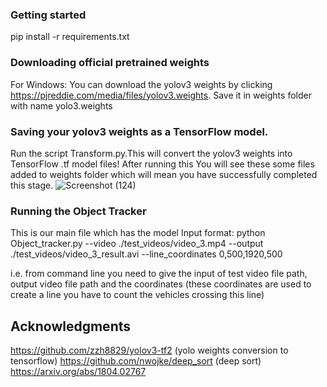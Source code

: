 

### Getting started
pip install -r requirements.txt

### Downloading official pretrained weights
For Windows: You can download the yolov3 weights by clicking https://pjreddie.com/media/files/yolov3.weights.
Save it in weights folder with name yolo3.weights

### Saving your yolov3 weights as a TensorFlow model.
Run the script Transform.py.This will convert the yolov3 weights into TensorFlow .tf model files!
After running this
You will see these some files added to weights folder which will mean you have successfully completed this stage.
![Screenshot (124)](https://user-images.githubusercontent.com/63334651/111910853-0ab94a00-8a89-11eb-8229-ff5783434187.png)

### Running the Object Tracker
This is our main file which has the model 
Input format: 
python Object_tracker.py --video ./test_videos/video_3.mp4 --output ./test_videos/video_3_result.avi --line_coordinates 0,500,1920,500

i.e. from command line you need to give the input of test video file path, output video file path and the coordinates (these coordinates are used to create a line you
have to count the vehicles crossing this line)

## Acknowledgments
https://github.com/zzh8829/yolov3-tf2 (yolo weights conversion to tensorflow)
https://github.com/nwojke/deep_sort (deep sort)
https://arxiv.org/abs/1804.02767


